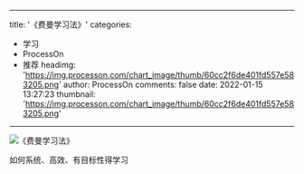 
---
title: '《费曼学习法》'
categories: 
 - 学习
 - ProcessOn
 - 推荐
headimg: 'https://img.processon.com/chart_image/thumb/60cc2f6de401fd557e583205.png'
author: ProcessOn
comments: false
date: 2022-01-15 13:27:23
thumbnail: 'https://img.processon.com/chart_image/thumb/60cc2f6de401fd557e583205.png'
---

<div>   
<img class="thumb" alt="《费曼学习法》" src="https://img.processon.com/chart_image/thumb/60cc2f6de401fd557e583205.png" referrerpolicy="no-referrer">
<p>如何系统、高效、有目标性得学习</p>  
</div>
            